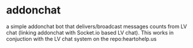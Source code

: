 addonchat
=========

a simple addonchat bot that delivers/broadcast messages counts from LV chat (linking addonchat with Socket.io based LV chat).
This works in conjuction with the LV chat system on the repo:heartohelp.us
